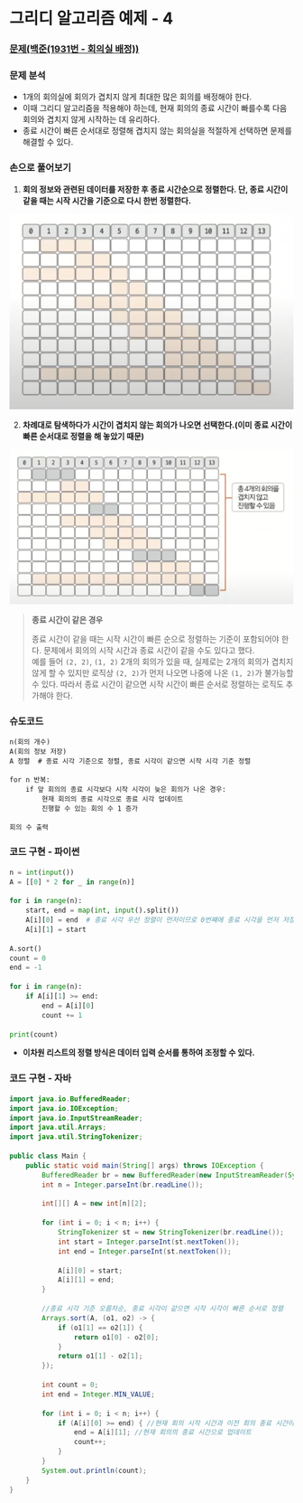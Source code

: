 # 그리디 알고리즘 예제 - 4

### [문제(백준(1931번 - 회의실 배정))](https://www.acmicpc.net/problem/1931)

### 문제 분석
- 1개의 회의실에 회의가 겹치지 않게 최대한 많은 회의를 배정해야 한다.
- 이때 그리디 알고리즘을 적용해야 하는데, 현재 회의의 종료 시간이 빠를수록 다음 회의와 겹치지 않게 시작하는 데 유리하다.
- 종료 시간이 빠른 순서대로 정렬해 겹치지 않는 회의실을 적절하게 선택하면 문제를 해결할 수 있다.

### 손으로 풀어보기
1. **회의 정보와 관련된 데이터를 저장한 후 종료 시간순으로 정렬한다. 단, 종료 시간이 같을 때는 시작 시간을 기준으로 다시 한번 정렬한다.**

![img_1.png](image/img_1.png)

2. **차례대로 탐색하다가 시간이 겹치지 않는 회의가 나오면 선택한다.(이미 종료 시간이 빠른 순서대로 정렬을 해 놓았기 때문)**

![img_2.png](image/img_2.png)

> **종료 시간이 같은 경우**
> 
> 종료 시간이 같을 때는 시작 시간이 빠른 순으로 정렬하는 기준이 포함되어야 한다. 문제에서 회의의 시작 시간과 종료 시간이 같을 수도 있다고 했다.<br>
> 예를 들어 `(2, 2)`, `(1, 2)` 2개의 회의가 있을 때, 실제로는 2개의 회의가 겹치지 않게 할 수 있지만 로직상 `(2, 2)`가 먼저 나오면 나중에 나온 `(1, 2)`가 불가능할 수 있다.
> 따라서 종료 시간이 같으면 시작 시간이 빠른 순서로 정렬하는 로직도 추가해야 한다.

### 슈도코드
```text
n(회의 개수)
A(회의 정보 저장)
A 정렬  # 종료 시각 기준으로 정렬, 종료 시각이 같으면 시작 시각 기준 정렬

for n 반복:
    if 앞 회의의 종료 시각보다 시작 시각이 늦은 회의가 나온 경우:
        현재 회의의 종료 시각으로 종료 시각 업데이트
        진행할 수 있는 회의 수 1 증가
        
회의 수 출력
```



### 코드 구현 - 파이썬
```python
n = int(input())
A = [[0] * 2 for _ in range(n)]

for i in range(n):
    start, end = map(int, input().split())
    A[i][0] = end  # 종료 시각 우선 정렬이 먼저이므로 0번째에 종료 시각을 먼저 저장
    A[i][1] = start

A.sort()
count = 0
end = -1

for i in range(n):
    if A[i][1] >= end:
        end = A[i][0]
        count += 1

print(count)
```
- **이차원 리스트의 정렬 방식은 데이터 입력 순서를 통하여 조정할 수 있다.**

### 코드 구현 - 자바
```java
import java.io.BufferedReader;
import java.io.IOException;
import java.io.InputStreamReader;
import java.util.Arrays;
import java.util.StringTokenizer;

public class Main {
    public static void main(String[] args) throws IOException {
        BufferedReader br = new BufferedReader(new InputStreamReader(System.in));
        int n = Integer.parseInt(br.readLine());

        int[][] A = new int[n][2];

        for (int i = 0; i < n; i++) {
            StringTokenizer st = new StringTokenizer(br.readLine());
            int start = Integer.parseInt(st.nextToken());
            int end = Integer.parseInt(st.nextToken());

            A[i][0] = start;
            A[i][1] = end;
        }

        //종료 시각 기준 오름차순, 종료 시각이 같으면 시작 시각이 빠른 순서로 정렬
        Arrays.sort(A, (o1, o2) -> {
            if (o1[1] == o2[1]) {
                return o1[0] - o2[0];
            }
            return o1[1] - o2[1];
        });

        int count = 0;
        int end = Integer.MIN_VALUE;

        for (int i = 0; i < n; i++) {
            if (A[i][0] >= end) { //현재 회의 시작 시간과 이전 회의 종료 시간이 겹치지 않으면
                end = A[i][1]; //현재 회의의 종료 시간으로 업데이트
                count++;
            }
        }
        System.out.println(count);
    }
}
```